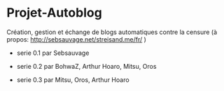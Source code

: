 Projet-Autoblog
===============

Création, gestion et échange de blogs automatiques contre la censure (à propos: http://sebsauvage.net/streisand.me/fr/ )

- serie 0.1 par Sebsauvage

- serie 0.2 par BohwaZ, Arthur Hoaro, Mitsu, Oros

- serie 0.3 par Mitsu, Oros, Arthur Hoaro
